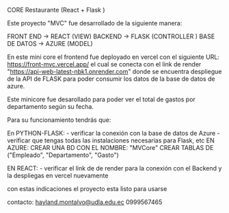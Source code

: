 CORE Restaurante (React + Flask )

Este proyecto "MVC" fue desarrollado de la siguiente manera:

FRONT END -> REACT (VIEW)
BACKEND -> FLASK (CONTROLLER )
BASE DE DATOS -> AZURE (MODEL)


En este mini core el frontend fue deployado en vercel con el siguiente URL: 
https://front-mvc.vercel.app/
el cual se conecta con el link de render "https://api-web-latest-nbk1.onrender.com" donde se encuentra despliegue de la API de FLASK para poder consumir los datos de la base de datos de azure.

Este minicore fue desarollado para poder ver el total de gastos por departamento según su fecha.
 

Para su funcionamiento tendrás que: 

 En PYTHON-FLASK:
 	- verificar la conexión con la base de datos de Azure 
 	- verificar que tengas todas las instalaciones necesarias para Flask, etc
 EN AZURE:
	 CREAR UNA BD CON EL NOMBRE: "MVCore"
	CREAR TABLAS DE ("Empleado", "Departamento", "Gasto")
 
 EN REACT:
	- verificar el link de de render para la conexión con el Backend
	y la despliegas en vercel nuevamente 


con estas indicaciones el proyecto esta listo para usarse

contacto:
hayland.montalvo@udla.edu.ec
0999567465



